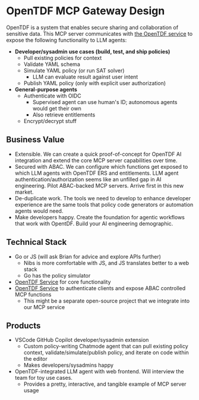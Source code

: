# OpenTDF MCP Gateway Design

OpenTDF is a system that enables secure sharing and collaboration of sensitive data. This MCP server communicates with [the OpenTDF service](https://github.com/opentdf/platform) to expose the following functionality to LLM agents:

- **Developer/sysadmin use cases (build, test, and ship policies)**
    - Pull existing policies for context
    - Validate YAML schema
    - Simulate YAML policy (or run SAT solver)
        - LLM can evaluate result against user intent
    - Publish YAML policy (only with explicit user authorization)
- **General-purpose agents**
    - Authenticate with OIDC
        - Supervised agent can use human's ID; autonomous agents would get their own
        - Also retrieve entitlements
    - Encrypt/decrypt stuff
    
## Business Value

- Extensible. We can create a quick proof-of-concept for OpenTDF AI integration and extend the core MCP server capabilities over time.
- Secured with ABAC. We can configure which functions get exposed to which LLM agents with OpenTDF ERS and entitlements. LLM agent authentication/authorization seems like an unfilled gap in AI engineering. Pilot ABAC-backed MCP servers. Arrive first in this new market.
- De-duplicate work. The tools we need to develop to enhance developer experience are the same tools that policy code generators or automation agents would need.
- Make developers happy. Create the foundation for agentic workflows that work with OpentDF. Build your AI engineering demographic.

## Technical Stack

- Go or JS (will ask Brian for advice and explore APIs further)
    - Nibs is more comfortable with JS, and JS translates better to a web stack
    - Go has the policy simulator
- [OpenTDF Service](https://github.com/opentdf/platform) for core functionality
- [OpenTDF Service](https://github.com/opentdf/platform) to authenticate clients and expose ABAC controlled MCP functions
    - This might be a separate open-source project that we integrate into our MCP service

## Products

- VSCode GitHub Copilot developer/sysadmin extension
    - Custom policy-writing Chatmode agent that can pull existing policy context,  validate/simulate/publish policy, and iterate on code within the editor
    - Makes developers/sysadmins happy
- OpenTDF-integrated LLM agent with web frontend. Will interview the team for toy use cases.
    - Provides a pretty, interactive, and tangible example of MCP server usage